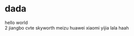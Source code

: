 # dada


hello world  
 2 
 jiangbo 
 cvte 
 skyworth
 meizu 
 huawei
 xiaomi 
 yijia
 lala
 haah
 
